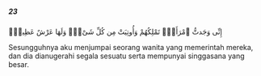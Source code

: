 ##### 23

<span class="ayah">إِنِّى وَجَدتُّ ٱمْرَأَةًۭ تَمْلِكُهُمْ وَأُوتِيَتْ مِن كُلِّ شَىْءٍۢ وَلَهَا عَرْشٌ عَظِيمٌۭ</span>

<span class="ayah_translation">Sesungguhnya aku menjumpai seorang wanita yang memerintah mereka, dan dia dianugerahi segala sesuatu serta mempunyai singgasana yang besar.</span>
